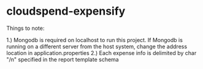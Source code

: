 # cloudspend-expensify

Things to note: 

  1.) Mongodb is required on localhost to run this project. If Mongodb is running on a different server from the host system, change the address location in application.properties
  2.) Each expense info is delimited by char "/n" specified in the report template schema
